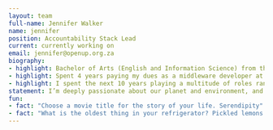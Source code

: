 ```yaml
---
layout: team
full-name: Jennifer Walker
name: jennifer
position: Accountability Stack Lead
current: currently working on
email: jennifer@openup.org.za
biography:
- highlight: Bachelor of Arts (English and Information Science) from the University of Pretoria, Diploma in Business Analysis from Faculty Training Institute
- highlight: Spent 4 years paying my dues as a middleware developer at Woolworths before the need to understand all the things took me down the business analysis path
- highlight: I spent the next 10 years playing a multitude of roles ranging from business analyst, project manager, product owner and product manager for organisations such as Global Vision, CareerJunction, Yola.com and Mr Delivery
statement: I’m deeply passionate about our planet and environment, and believe that we are merely custodians of this rock with no real right to entitlement. When I’m not daydreaming about a human extinction event, I like to help people realise their potential and show them how to potentially make a difference in another’s life - sometimes just by sharing their story.<br>After 14 years in the commercial sector, the desire to make a difference had me actively searching for opportunities to fuel my soul. I wanted to use my skills in a socially responsible manner, and not merely to maximise profits (seemingly at all costs). Then I met Adi Eyal during a freelance stint and had a glimpse of what meaningful work could be like. This became my reality in 2015 when I joined OpenUp. Honesty, integrity and trust sit high on my list of must-have values, and I am grateful to work with an organisation that feels the same. 
fun:
- fact: "Choose a movie title for the story of your life. Serendipity"
- fact: "What is the oldest thing in your refrigerator? Pickled lemons...I’m still waiting for that Moroccan inspiration to hit me."
---
```

